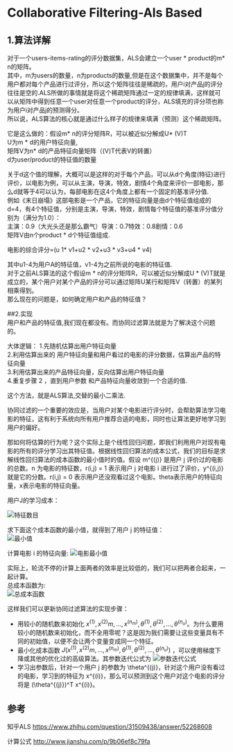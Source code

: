 # Collaborative Filtering-Als Based

## 1.算法详解

对于一个users-items-rating的评分数据集，ALS会建立一个user * product的m* n的矩阵。  
其中，m为users的数量，n为products的数量,但是在这个数据集中，并不是每个用户都对每个产品进行过评分，所以这个矩阵往往是稀疏的，用户i对产品j的评分往往是空的.ALS所做的事情就是将这个稀疏矩阵通过一定的规律填满，这样就可以从矩阵中得到任意一个user对任意一个product的评分，ALS填充的评分项也称为用户i对产品j的预测得分。  
所以说，ALS算法的核心就是通过什么样子的规律来填满（预测）这个稀疏矩阵。  

它是这么做的：假设m* n的评分矩阵R，可以被近似分解成U* (V)T   
U为m * d的用户特征向量,  
矩阵V为n* d的产品特征向量矩阵（(V)T代表V的转置）  
d为user/product的特征值的数量 

关于d这个值的理解，大概可以是这样的对于每个产品，可以从d个角度(特征)进行评价，以电影为例，可以从主演，导演，特效，剧情4个角度来评价一部电影，那么d就等于4可以认为，每部电影在这4个角度上都有一个固定的基准评分值.  
例如《末日崩塌》这部电影是一个产品，它的特征向量是由d个特征值组成的d=4，有4个特征值，分别是主演，导演，特效，剧情每个特征值的基准评分值分别为（满分为1.0）：  
主演：0.9（大光头还是那么霸气）导演：0.7特效：0.8剧情：0.6  
矩阵V由n个product * d个特征值组成.  
 
电影的综合评分=(u 1* v1+u2 * v2+u3 * v3+u4 * v4)    

其中u1-4为用户A的特征值，v1-4为之前所说的电影的特征值.  
对于之前ALS算法的这个假设m * n的评分矩阵R，可以被近似分解成U * (V)T就是成立的，某个用户对某个产品的评分可以通过矩阵U某行和矩阵V（转置）的某列相乘得到。  
那么现在的问题是，如何确定用户和产品的特征值？  

##2.实现  
用户和产品的特征值,我们现在都没有。而协同过滤算法就是为了解决这个问题的。  

大体逻辑： 
1.先随机估算出用户特征向量  
2.利用估算出来的 用户特征向量和用户看过的电影的评分数据，估算出产品的特征向量  
3.利用估算出来的产品特征向量，反向估算出用户特征向量  
4.重复步骤 2 ，直到用户参数 和产品特征向量收敛到一个合适的值.  

这个方法，就是ALS算法,交替的最小二乘法.

协同过滤的一个重要的效应是，当用户对某个电影进行评分时，会帮助算法学习电影的特征，这有利于系统向所有用户推荐合适的电影，同时也让算法更好地学习到用户的偏好。 

那如何将估算的行为呢？这个实际上是个线性回归问题，即我们利用用户对现有电影的所有的评分学习出其特征值。根据线性回归算法的成本公式，我们的目标是求解线性回归算法的成本函数的最小值时的值。假设 m^{(j)} 是用户 j 评价过的电影的总数。n 为电影的特征数，r(i,j) = 1 表示用户 j 对电影 i 进行过了评价，y^{(i,j)} 就是它的分数。r(i,j) = 0 表示用户还没观看过这个电影。theta表示用户的特征向量，x表示电影的特征向量。

用户J的学习成本：  

![特征数目](http://upload-images.jianshu.io/upload_images/184896-bdb081e0e853a8dc.png?imageMogr2/auto-orient/strip%7CimageView2/2/w/1240)

求下面这个成本函数的最小值，就得到了用户 j 的特征值：  
![最小值](http://upload-images.jianshu.io/upload_images/184896-91b84698a9e89719.png?imageMogr2/auto-orient/strip%7CimageView2/2/w/1240)

计算电影 i 的特征向量:
![电影最小值](http://upload-images.jianshu.io/upload_images/184896-6ee340b1f8b9e18f.png?imageMogr2/auto-orient/strip%7CimageView2/2/w/1240)

实际上，轮流不停的计算上面两者的效率是比较低的，我们可以把两者合起来，一起计算。  
总成本函数为:  
![总成本函数](http://upload-images.jianshu.io/upload_images/184896-7b88adcbc370eb36.png?imageMogr2/auto-orient/strip%7CimageView2/2/w/1240)

这样我们可以更新协同过滤算法的实现步骤：  

* 用较小的随机数来初始化 $x^{(1)}, x^{(2)}m, ... ,x^{(n_m)}, \theta^{(1)}, \theta^{(2)}, ... , \theta^{(n_u)}$。为什么要用较小的随机数来初始化，而不全用零呢？这是因为我们需要让这些变量具有不同的初始值，以便不会让两个变量变成同一个特征。
* 最小化成本函数 $J(x^{(1)}, x^{(2)}m, ... ,x^{(n_m)}, \theta^{(1)}, \theta^{(2)}, ... , \theta^{(n_u)})$ ，可以使用梯度下降或其他的优化过的高级算法。其参数迭代公式为
![参数迭代公式](http://upload-images.jianshu.io/upload_images/184896-2c440a8438ed8631.png?imageMogr2/auto-orient/strip%7CimageView2/2/w/1240)
* 学习出参数后，针对一个用户 j 的参数为 \theta^{(j)}，针对这个用户没有看过的电影，学习到的特征为 x^{(i)}，那么可以预测到这个用户对这个电影的评分将是 (\theta^{(j)})^T x^{(i)}。


## 参考
知乎ALS <https://www.zhihu.com/question/31509438/answer/52268608>

计算公式 <http://www.jianshu.com/p/9b06ef8c79fa>